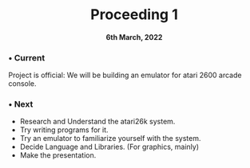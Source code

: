 <h1 align="center" class="smallcaps"> Proceeding 1 </h1>
<h4 align="center" class="smallcaps"> 6th March, 2022 </h4>

### • Current 

Project is official: We will be building an emulator for atari 2600
arcade console. 

### • Next

* Research and Understand the atari26k system.
* Try writing programs for it.
* Try an emulator to familiarize yourself with the system.
* Decide Language and Libraries. (For graphics, mainly)
* Make the presentation.
